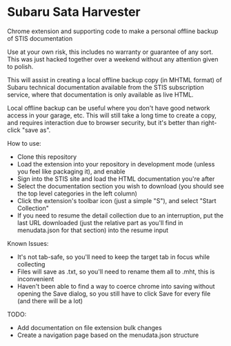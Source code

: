 # Subaru Sata Harvester
Chrome extension and supporting code to make a personal offline backup of STIS documentation

Use at your own risk, this includes no warranty or guarantee of any sort. This was just hacked together over a weekend without any attention given to polish.

This will assist in creating a local offline backup copy (in MHTML format) of Subaru technical documentation available from the STIS subscription service, where that documentation is only available as live HTML.

Local offline backup can be useful where you don't have good network access in your garage, etc. This will still take a long time to create a copy, and requires interaction due to browser security, but it's better than right-click "save as".

How to use:
* Clone this repository
* Load the extension into your repository in development mode (unless you feel like packaging it), and enable
* Sign into the STIS site and load the HTML documentation you're after
* Select the documentation section you wish to download (you should see the top level categories in the left column)
* Click the extension's toolbar icon (just a simple "S"), and select "Start Collection"
* If you need to resume the detail collection due to an interruption, put the last URL downloaded (just the relative part as you'll find in menudata.json for that section) into the resume input

Known Issues:
* It's not tab-safe, so you'll need to keep the target tab in focus while collecting
* Files will save as .txt, so you'll need to rename them all to .mht, this is inconvenient
* Haven't been able to find a way to coerce chrome into saving without opening the Save dialog, so you still have to click Save for every file (and there will be a lot)

TODO: 
* Add documentation on file extension bulk changes
* Create a navigation page based on the menudata.json structure
